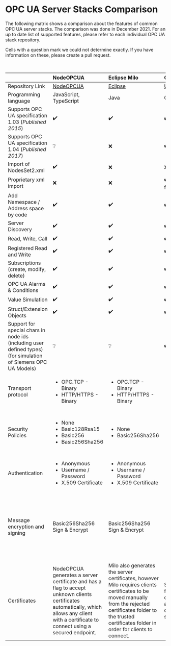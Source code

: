 # OPC UA Server Stacks Comparison

The following matrix shows a comparison about the features of common OPC UA server stacks. The comparison was done in December 2021. For an up to date list of supported features, please refer to each individual OPC UA stack repository.

Cells with a question mark we could not determine exactly. If you have information on these, please create a pull request.

<br>

|            | NodeOPCUA | Eclipse Milo | OPCFoundation |
| :--------- | :----- | :----------- | :------------ |  
| Repository Link | [NodeOPCUA](https://node-opcua.github.io/) | [Eclipse](https://github.com/eclipse/milo) | [UA-.NETStandard](https://github.com/OPCFoundation/UA-.NETStandard) |
| Programming language | JavaScript, TypeScript | Java | C#  |
| Supports OPC UA specification 1.03 (*Published 2015*) | :heavy_check_mark: | :heavy_check_mark: | :heavy_check_mark: |
| Supports OPC UA specification 1.04 (*Published 2017*) | :grey_question: | :x: | :heavy_check_mark: |
| Import of NodesSet2.xml | :heavy_check_mark: | :x: | :x: |
| Proprietary xml import | :x: | :x: | :heavy_check_mark: (predefined xml output from model compiler) |
| Add Namespace / Address space by code | :heavy_check_mark: | :heavy_check_mark: | :heavy_check_mark: |
| Server Discovery | :heavy_check_mark: | :heavy_check_mark: | :heavy_check_mark: |
| Read, Write, Call |:heavy_check_mark: | :heavy_check_mark: | :heavy_check_mark: |
| Registered Read and Write | :heavy_check_mark: | :heavy_check_mark: | :heavy_check_mark: |
| Subscriptions (create, modify, delete) | :heavy_check_mark: | :heavy_check_mark: | :heavy_check_mark: |
| OPC UA Alarms & Conditions | :heavy_check_mark: | :heavy_check_mark: | :heavy_check_mark: |
| Value Simulation | :heavy_check_mark: | :heavy_check_mark: | :heavy_check_mark: |
| Struct/Extension Objects | :heavy_check_mark: | :heavy_check_mark: | :heavy_check_mark: |
| Support for special chars in node ids (including user defined types)  <br>(for simulation of Siemens OPC UA Models) | :grey_question: | :grey_question: | :heavy_check_mark: |
| Transport protocol | <ul><li>OPC.TCP - Binary</li><li>HTTP/HTTPS - Binary</li></ul> | <ul><li>OPC.TCP - Binary</li><li>HTTP/HTTPS - Binary</li></ul> | <ul><li>OPC.TCP - Binary</li><li>HTTP/HTTPS - Binary</li></ul> |
| Security Policies | <ul><li>None</li><li>Basic128Rsa15</li><li>Basic256</li><li>Basic256Sha256</li></ul>| <ul><li>None</li><li>Basic256Sha256</li></ul> | <ul><li>None</li><li>Basic256Sha256</li><li>Aes128\_Sha256\_RsaOaep</li><li>Aes256\_Sha256\_RsaPss</li><li>Basic256Sha256</li></ul>  |
| Authentication | <ul><li>Anonymous</li><li>Username / Password</li><li>X.509 Certificate</li></ul> | <ul><li>Anonymous</li><li>Username / Password</li><li>X.509 Certificate</li></ul> | <ul><li>Anonymous</li><li>Username / Password</li><li>X.509 Certificate</li></ul> |
| Message encryption and signing | Basic256Sha256 Sign & Encrypt | Basic256Sha256 Sign & Encrypt | <ul><li>Basic256Sha256 Sign & Encrypt (sign only also available)</li><li>Aes128\_Sha256\_RsaOaep Sign & Encrypt (sign only also available)</li><li>Aes256\_Sha256\_RsaPss Sign & Encrypt (sign only also available)</li></ul> |
| Certificates | NodeOPCUA generates a server certificate and has a flag to accept unknown clients certificates automatically, which allows any client with a certificate to connect using a secured endpoint. | Milo also generates the server certificates, however Milo requires clients certificates to be moved manually from the rejected certificates folder to the trusted certificates folder in order for clients to connect. | Server configuration has a flag to auto-accept unknown client certificates, which allows any client with a certificate to connect using a secured endpoint. |
